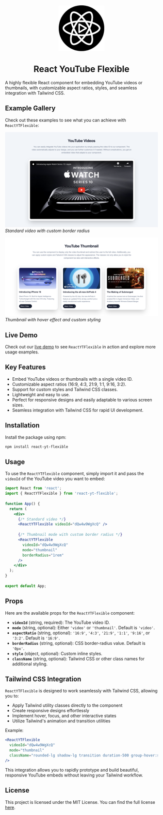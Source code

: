 <p align="center">
  <img src="./assets/logo.png" alt="Logo" width="150" />
</p>

<h1 align="center">React YouTube Flexible</h1>

<!--
<p align="center">
  <a href="https://www.npmjs.com/package/react-yt-flexible">
    <img src="https://img.shields.io/npm/v/react-yt-flexible.svg?style=flat-square" alt="npm version" />
  </a>
  <a href="https://github.com/luiserj/react-yt-flexible/blob/main/LICENSE">
    <img src="https://img.shields.io/github/license/luiserj/react-yt-flexible" alt="GitHub license" />
  </a>
  <a href="https://www.npmjs.com/package/react-yt-flexible">
    <img src="https://img.shields.io/npm/dm/react-yt-flexible.svg?style=flat-square" alt="Downloads" />
  </a>
  <a href="https://github.com/luiserj/react-yt-flexible/commits/main">
    <img src="https://img.shields.io/github/last-commit/luiserj/react-yt-flexible?style=flat-square" alt="Last Commit" />
  </a>
</p>
-->

A highly flexible React component for embedding YouTube videos or thumbnails, with customizable aspect ratios, styles, and seamless integration with Tailwind CSS.

## Example Gallery

Check out these examples to see what you can achieve with `ReactYTFlexible`:

![Standard Video Example](./assets/standard-video.png)
*Standard video with custom border radius*

![Thumbnail Example](./assets/thumbnail-example.png)
*Thumbnail with hover effect and custom styling*

## Live Demo

Check out our <a href="https://codesandbox.io/p/github/luiserj/react-yt-flexible-examples/main?import=true" target="_blank">live demo</a> to see `ReactYTFlexible` in action and explore more usage examples.

## Key Features

- Embed YouTube videos or thumbnails with a single video ID.
- Customizable aspect ratios (16:9, 4:3, 21:9, 1:1, 9:16, 3:2).
- Support for custom styles and Tailwind CSS classes.
- Lightweight and easy to use.
- Perfect for responsive designs and easily adaptable to various screen sizes.
- Seamless integration with Tailwind CSS for rapid UI development.

## Installation

Install the package using npm:

```bash
npm install react-yt-flexible
```

## Usage

To use the `ReactYTFlexible` component, simply import it and pass the `videoId` of the YouTube video you want to embed:

```jsx
import React from 'react';
import { ReactYTFlexible } from 'react-yt-flexible';

function App() {
  return (
    <div>
      {/* Standard video */}
      <ReactYTFlexible videoId="dQw4w9WgXcQ" />
      
      {/* Thumbnail mode with custom border radius */}
      <ReactYTFlexible
        videoId="dQw4w9WgXcQ"
        mode="thumbnail"
        borderRadius="1rem"
      />
    </div>
  );
}

export default App;
```

## Props

Here are the available props for the `ReactYTFlexible` component:

- **`videoId`** (string, required): The YouTube video ID.
- **`mode`** (string, optional): Either `'video'` or `'thumbnail'`. Default is `'video'`.
- **`aspectRatio`** (string, optional): `'16:9'`, `'4:3'`, `'21:9'`, `'1:1'`, `'9:16'`, or `'3:2'`. Default is `'16:9'`.
- **`borderRadius`** (string, optional): CSS border-radius value. Default is `'0px'`.
- **`style`** (object, optional): Custom inline styles.
- **`className`** (string, optional): Tailwind CSS or other class names for additional styling.

## Tailwind CSS Integration

`ReactYTFlexible` is designed to work seamlessly with Tailwind CSS, allowing you to:

- Apply Tailwind utility classes directly to the component
- Create responsive designs effortlessly
- Implement hover, focus, and other interactive states
- Utilize Tailwind's animation and transition utilities

Example:

```jsx
<ReactYTFlexible
  videoId="dQw4w9WgXcQ"
  mode="thumbnail"
  className="rounded-lg shadow-lg transition duration-500 group-hover:scale-105"
/>
```

This integration allows you to rapidly prototype and build beautiful, responsive YouTube embeds without leaving your Tailwind workflow.

## License

This project is licensed under the MIT License. You can find the full license [here](https://github.com/luiserj/react-yt-flexible/blob/main/LICENSE).